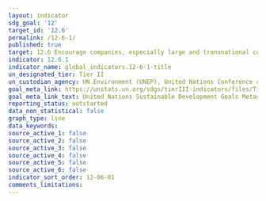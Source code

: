 ```yaml
---
layout: indicator
sdg_goal: '12'
target_id: '12.6'
permalink: /12-6-1/
published: true
target: 12.6 Encourage companies, especially large and transnational companies, to adopt sustainable practices and to integrate sustainability information into their reporting cycle
indicator: 12.6.1
indicator_name: global_indicators.12-6-1-title
un_designated_tier: Tier II
un_custodian_agency: UN Environment (UNEP), United Nations Conference on Trade and Development (UNCTAD)
goal_meta_link: https://unstats.un.org/sdgs/tierIII-indicators/files/Tier3-12-06-01.pdf
goal_meta_link_text: United Nations Sustainable Development Goals Metadata (PDF 4.0 MB)
reporting_status: notstarted
data_non_statistical: false
graph_type: line
data_keywords:  
source_active_1: false
source_active_2: false
source_active_3: false
source_active_4: false
source_active_5: false
source_active_6: false
indicator_sort_order: 12-06-01
comments_limitations: 
---
```

